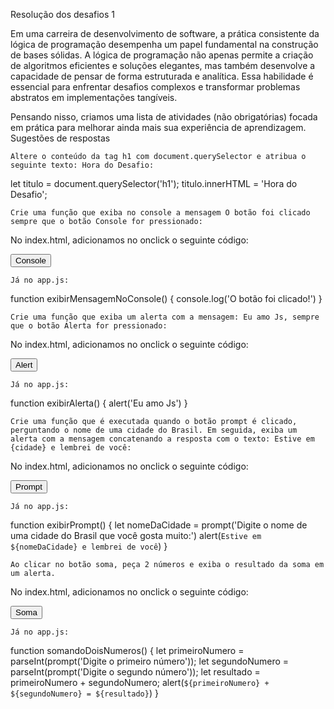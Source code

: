 Resolução dos desafios 1

Em uma carreira de desenvolvimento de software, a prática consistente da lógica de programação desempenha um papel fundamental na construção de bases sólidas. A lógica de programação não apenas permite a criação de algoritmos eficientes e soluções elegantes, mas também desenvolve a capacidade de pensar de forma estruturada e analítica. Essa habilidade é essencial para enfrentar desafios complexos e transformar problemas abstratos em implementações tangíveis.

Pensando nisso, criamos uma lista de atividades (não obrigatórias) focada em prática para melhorar ainda mais sua experiência de aprendizagem.
Sugestões de respostas

    Altere o conteúdo da tag h1 com document.querySelector e atribua o seguinte texto: Hora do Desafio:

let titulo = document.querySelector('h1');
titulo.innerHTML = 'Hora do Desafio';

    Crie uma função que exiba no console a mensagem O botão foi clicado sempre que o botão Console for pressionado:

No index.html, adicionamos no onclick o seguinte código:

<button onclick="exibirMensagemNoConsole()" class="button">Console</button>

    Já no app.js:

function exibirMensagemNoConsole() {
    console.log('O botão foi clicado!')
}

    Crie uma função que exiba um alerta com a mensagem: Eu amo Js, sempre que o botão Alerta for pressionado:

No index.html, adicionamos no onclick o seguinte código:

<button onclick="exibirAlerta()" class="button">Alert</button>

    Já no app.js:

function exibirAlerta() {
    alert('Eu amo Js')
}

    Crie uma função que é executada quando o botão prompt é clicado, perguntando o nome de uma cidade do Brasil. Em seguida, exiba um alerta com a mensagem concatenando a resposta com o texto: Estive em {cidade} e lembrei de você:

No index.html, adicionamos no onclick o seguinte código:

<button onclick="exibirPrompt()" class="button">Prompt</button>

    Já no app.js:

function exibirPrompt() {
    let nomeDaCidade = prompt('Digite o nome de uma cidade do Brasil que você gosta muito:')
    alert(`Estive em ${nomeDaCidade} e lembrei de você`)
}

    Ao clicar no botão soma, peça 2 números e exiba o resultado da soma em um alerta.

No index.html, adicionamos no onclick o seguinte código:

 <button onclick="somandoDoisNumeros()" class="button">Soma</button>

    Já no app.js:

function somandoDoisNumeros() {
    let primeiroNumero = parseInt(prompt('Digite o primeiro número'));
    let segundoNumero = parseInt(prompt('Digite o segundo número'));
    let resultado = primeiroNumero + segundoNumero;
    alert(`${primeiroNumero} + ${segundoNumero} = ${resultado}`)
}